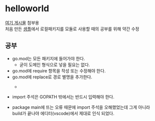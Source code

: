 # helloworld

[여기 게시물](https://enjoytools.net/xe/index.php?mid=board_nfRq49&document_srl=10948) 첨부용  
처음 만든 [샘플](https://github.com/practice-golang/helloworld.git)에서 로컬패키지를 모듈로 사용할 때의 공부를 위해 약간 수정

## 공부
* go.mod는 모든 패키지에 들어가야 한다.
  * 굳이 도메인 형식으로 넣을 필요는 없다.
* go.mod에 require 항목을 작성 또는 수정해야 한다.
* go.mod에 replace로 경로 별명을 추가한다.
  * ~~~경로 지시가 까다롭(게 느껴진)다. 그냥 처음부터 require와 replace를 혼용하는게 좋을 것 같다.~~~
* import 주석은 GOPATH 밖에서는 반드시 입력해야 한다.
 - package main에 뜨는 오류 때문에 import 주석을 오해했었는데 그게 아니라 build가 끝나야 에디터(vscode)에서 제대로 인식 되었다.
